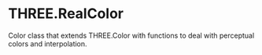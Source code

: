 # THREE.RealColor

Color class that extends THREE.Color with functions to deal with perceptual colors and interpolation.

